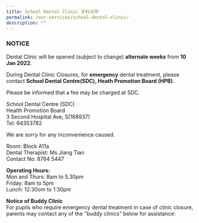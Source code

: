 ```yaml
---
title: School Dental Clinic 牙科诊所
permalink: /our-services/school-dental-clinic/
description: ""
---
```

### NOTICE


Dental Clinic will be opened (subject to change) **alternate weeks** from **10 Jan 2022**.

During Dental Clinic Closures, for **emergency** dental treatment, please contact **School Dental Centre(SDC), Heath Promotion Board (HPB).** 

Please be informed that a fee may be charged at SDC.

School Dental Centre (SDC)    
Health Promotion Board   
3 Second Hospital Ave, S(168937)   
Tel: 64353782

We are sorry for any inconvenience caused.

Room: Block A11a    
Dental Therapist: Ms Jiang Tian    
Contact No: 8764 5447    


**Operating Hours:**   
Mon and Thurs: 8am to 5.30pm  
Friday: 8am to 5pm  
Lunch: 12:30om to 1:30pm  
  
**Notice of Buddy Clinic**  
For pupils who require emergency dental treatment in case of clinic closure, parents may contact any of the "buddy clinics" below for assistance: